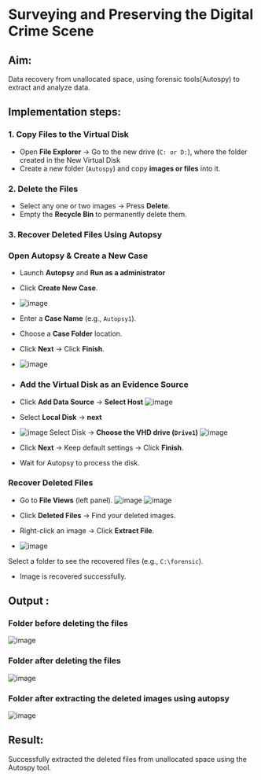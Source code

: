# Surveying and Preserving the Digital Crime Scene

## **Aim:**
Data recovery from unallocated space, using forensic tools(Autospy) to extract and analyze data.

## **Implementation steps:**

### **1. Copy Files to the Virtual Disk**  
- Open **File Explorer** → Go to the new drive (`C: or D:`), where the folder created in the New Virtual Disk
- Create a new folder (`Autospy`) and copy **images or files** into it.  

### **2. Delete the Files**  
- Select any one or two images → Press **Delete**.  
- Empty the **Recycle Bin** to permanently delete them.  

### **3. Recover Deleted Files Using Autopsy**  
### **Open Autopsy & Create a New Case** 

- Launch **Autopsy** and **Run as a administrator**  
- Click **Create New Case**.
- ![image](https://github.com/user-attachments/assets/bc7785cd-d9cb-4eed-913e-be53b7715344) 
- Enter a **Case Name** (e.g., `Autopsy1`).  
- Choose a **Case Folder** location.  
- Click **Next** → Click **Finish**. 
- ![image](https://github.com/user-attachments/assets/cb4d9f43-6976-483e-b1e1-f1fe67b75e8f)
- ### **Add the Virtual Disk as an Evidence Source**  
- Click **Add Data Source**  → **Select Host**
![image](https://github.com/user-attachments/assets/5fd7d364-fa4d-4c5b-b3ac-5734073fab05)
- Select **Local Disk** → **next**
- ![image](https://github.com/user-attachments/assets/b9205035-45a6-4f85-8329-83441e4d7b34)
 Select Disk → **Choose the VHD drive (`Drive1`)**
![image](https://github.com/user-attachments/assets/31068bf6-3a28-449e-85c7-6cb293d408e8)

- Click **Next** → Keep default settings → Click **Finish**.  
- Wait for Autopsy to process the disk.  

### **Recover Deleted Files**  
- Go to **File Views** (left panel).
![image](https://github.com/user-attachments/assets/db580ed6-d75e-43e1-8612-143a18122312)
![image](https://github.com/user-attachments/assets/6c49c60e-a367-4052-ae68-9bc994b6a6ce)

- Click **Deleted Files** → Find your deleted images.  
- Right-click an image → Click **Extract File**.
- ![image](https://github.com/user-attachments/assets/ddb19aef-b88d-4409-b8a2-44845f4ce6f3)

 Select a folder to see the recovered files (e.g., `C:\forensic`).  
- Image is recovered successfully.
## Output :
### Folder before deleting the files
![image](https://github.com/user-attachments/assets/dcc27727-d84e-4b10-9ec6-a86b2179d494)

### Folder after deleting the files
![image](https://github.com/user-attachments/assets/de3193d8-6370-418a-9729-fad7dc20de7f)

### Folder after extracting the deleted images using autopsy
![image](https://github.com/user-attachments/assets/7b73ec71-df3a-4df7-b724-3faa46bb024f)

## Result:
Successfully extracted the deleted files from unallocated space using the Autospy tool.


 

